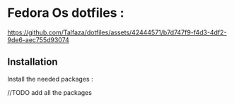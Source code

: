 
# Fedora Os dotfiles : 





https://github.com/Talfaza/dotfiles/assets/42444571/b7d747f9-f4d3-4df2-9de6-aec755d93074







## Installation

Install the needed packages :

//TODO add all the packages
